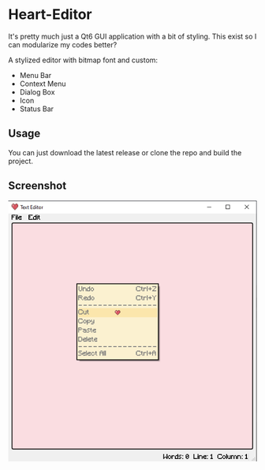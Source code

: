 # Heart-Editor

It's pretty much just a Qt6 GUI application with a bit of styling. This  exist so I can modularize my codes better?

A stylized editor with bitmap font and custom:
* Menu Bar
* Context Menu
* Dialog Box
* Icon
* Status Bar

## Usage

You can just download the latest release or clone the repo and build the project.

## Screenshot

![screenshort_ims](Heart/screenshot/image_001.png)
